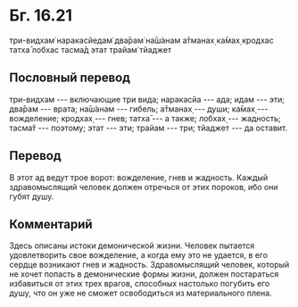 # Бг. 16.21
три-видхам̇ наракасйедам̇
два̄рам̇ на̄ш́анам а̄тманах̣
ка̄мах̣ кродхас татха̄ лобхас
тасма̄д этат трайам̇ тйаджет
## Пословный перевод

три-видхам --- включающие три вида; наракасйа --- ада; идам --- эти;
два̄рам --- врата; на̄ш́анам --- гибель; а̄тманах̣ --- души; ка̄мах̣ ---
вожделение; кродхах̣ --- гнев; татха̄ --- а также; лобхах̣ --- жадность;
тасма̄т --- поэтому; этат --- эти; трайам --- три; тйаджет --- да
оставит.

## Перевод

В этот ад ведут трое ворот: вожделение, гнев и жадность. Каждый
здравомыслящий человек должен отречься от этих пороков, ибо они губят
душу.

## Комментарий

Здесь описаны истоки демонической жизни. Человек пытается удовлетворить
свое вожделение, а когда ему это не удается, в его сердце возникают гнев
и жадность. Здравомыслящий человек, который не хочет попасть в
демонические формы жизни, должен постараться избавиться от этих трех
врагов, способных настолько погубить его душу, что он уже не сможет
освободиться из материального плена.
